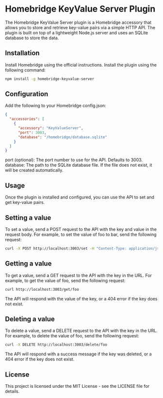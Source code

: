 # Homebridge KeyValue Server Plugin

The Homebridge KeyValue Server plugin is a Homebridge accessory that allows you to store and retrieve key-value pairs via a simple HTTP API. The plugin is built on top of a lightweight Node.js server and uses an SQLite database to store the data.

## Installation

Install Homebridge using the official instructions.
Install the plugin using the following command:
```sh
npm install -g homebridge-keyvalue-server
```
## Configuration

Add the following to your Homebridge config.json:

```json
{
  "accessories": [
    {
      "accessory": "KeyValueServer",
      "port": 3003,
      "database": "/homebridge/database.sqlite"
    }
  ]
}
```
port (optional): The port number to use for the API. Defaults to 3003.
database: The path to the SQLite database file. If the file does not exist, it will be created automatically.
## Usage

Once the plugin is installed and configured, you can use the API to set and get key-value pairs.

## Setting a value
To set a value, send a POST request to the API with the key and value in the request body. For example, to set the value of foo to bar, send the following request:

```sh
curl -X POST http://localhost:3003/set -H "Content-Type: application/json" -d '{"key":"foo","value":"bar"}'
```
## Getting a value
To get a value, send a GET request to the API with the key in the URL. For example, to get the value of foo, send the following request:
```sh
curl http://localhost:3003/get/foo
```
The API will respond with the value of the key, or a 404 error if the key does not exist.

## Deleting a value
To delete a value, send a DELETE request to the API with the key in the URL. For example, to delete the value of foo, send the following request:

```sh
curl -X DELETE http://localhost:3003/delete/foo
```
The API will respond with a success message if the key was deleted, or a 404 error if the key does not exist.

## License

This project is licensed under the MIT License - see the LICENSE file for details.
